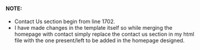 #### NOTE: 
* Contact Us section begin from line 1702.
* I have made changes in the template itself so while merging the homepage with contact simply replace the contact us section in my html file with the one present/left to be added in the homepage designed.
